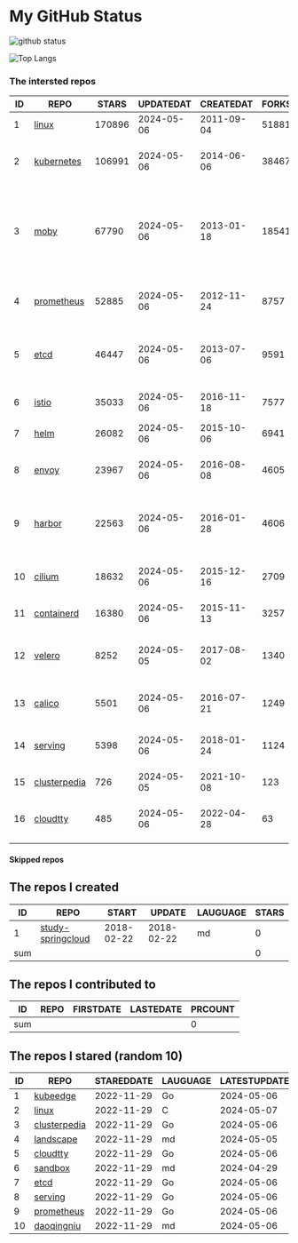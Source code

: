 # My GitHub Status

<img src="https://github-readme-stats-1.yihong0618.vercel.app/api?username=daoqingniu&show_icons=true&&&hide_title=true&count_private=true" alt="github status" />

![Top Langs](https://github-readme-stats-1.yihong0618.vercel.app/api/top-langs/?username=daoqingniu&layout=compact)

<!--START_SECTION:github_repos-->
### The intersted repos
| ID |                              REPO                               | STARS  | UPDATEDAT  | CREATEDAT  | FORKSCOUNT |                                                DESCRIPTIONS                                                |
|----|-----------------------------------------------------------------|--------|------------|------------|------------|------------------------------------------------------------------------------------------------------------|
|  1 | [linux](https://github.com/torvalds/linux)                      | 170896 | 2024-05-06 | 2011-09-04 |      51881 | Linux kernel source tree                                                                                   |
|  2 | [kubernetes](https://github.com/kubernetes/kubernetes)          | 106991 | 2024-05-06 | 2014-06-06 |      38467 | Production-Grade Container Scheduling and Management                                                       |
|  3 | [moby](https://github.com/moby/moby)                            |  67790 | 2024-05-06 | 2013-01-18 |      18541 | The Moby Project - a collaborative project for the container ecosystem to assemble container-based systems |
|  4 | [prometheus](https://github.com/prometheus/prometheus)          |  52885 | 2024-05-06 | 2012-11-24 |       8757 | The Prometheus monitoring system and time series database.                                                 |
|  5 | [etcd](https://github.com/etcd-io/etcd)                         |  46447 | 2024-05-06 | 2013-07-06 |       9591 | Distributed reliable key-value store for the most critical data of a distributed system                    |
|  6 | [istio](https://github.com/istio/istio)                         |  35033 | 2024-05-06 | 2016-11-18 |       7577 | Connect, secure, control, and observe services.                                                            |
|  7 | [helm](https://github.com/helm/helm)                            |  26082 | 2024-05-06 | 2015-10-06 |       6941 | The Kubernetes Package Manager                                                                             |
|  8 | [envoy](https://github.com/envoyproxy/envoy)                    |  23967 | 2024-05-06 | 2016-08-08 |       4605 | Cloud-native high-performance edge/middle/service proxy                                                    |
|  9 | [harbor](https://github.com/goharbor/harbor)                    |  22563 | 2024-05-06 | 2016-01-28 |       4606 | An open source trusted cloud native registry project that stores, signs, and scans content.                |
| 10 | [cilium](https://github.com/cilium/cilium)                      |  18632 | 2024-05-06 | 2015-12-16 |       2709 | eBPF-based Networking, Security, and Observability                                                         |
| 11 | [containerd](https://github.com/containerd/containerd)          |  16380 | 2024-05-06 | 2015-11-13 |       3257 | An open and reliable container runtime                                                                     |
| 12 | [velero](https://github.com/vmware-tanzu/velero)                |   8252 | 2024-05-05 | 2017-08-02 |       1340 | Backup and migrate Kubernetes applications and their persistent volumes                                    |
| 13 | [calico](https://github.com/projectcalico/calico)               |   5501 | 2024-05-06 | 2016-07-21 |       1249 | Cloud native networking and network security                                                               |
| 14 | [serving](https://github.com/knative/serving)                   |   5398 | 2024-05-06 | 2018-01-24 |       1124 | Kubernetes-based, scale-to-zero, request-driven compute                                                    |
| 15 | [clusterpedia](https://github.com/clusterpedia-io/clusterpedia) |    726 | 2024-05-05 | 2021-10-08 |        123 | The Encyclopedia of Kubernetes clusters                                                                    |
| 16 | [cloudtty](https://github.com/cloudtty/cloudtty)                |    485 | 2024-05-06 | 2022-04-28 |         63 | A Friendly Kubernetes CloudShell (Web Terminal) !                                                          |



#### Skipped repos
<!--END_SECTION:github_repos-->

<!--START_SECTION:my_github-->
## The repos I created
| ID  |                                 REPO                                 |   START    |   UPDATE   | LAUGUAGE | STARS |
|-----|----------------------------------------------------------------------|------------|------------|----------|-------|
|   1 | [study-springcloud](https://github.com/daoqingniu/study-springcloud) | 2018-02-22 | 2018-02-22 | md       |     0 |
| sum |                                                                      |            |            |          |     0 |

## The repos I contributed to
| ID  | REPO | FIRSTDATE | LASTEDATE | PRCOUNT |
|-----|------|-----------|-----------|---------|
| sum |      |           |           |       0 |

## The repos I stared (random 10)
| ID |                              REPO                               | STAREDDATE | LAUGUAGE | LATESTUPDATE |
|----|-----------------------------------------------------------------|------------|----------|--------------|
|  1 | [kubeedge](https://github.com/kubeedge/kubeedge)                | 2022-11-29 | Go       | 2024-05-06   |
|  2 | [linux](https://github.com/torvalds/linux)                      | 2022-11-29 | C        | 2024-05-07   |
|  3 | [clusterpedia](https://github.com/clusterpedia-io/clusterpedia) | 2022-11-29 | Go       | 2024-05-06   |
|  4 | [landscape](https://github.com/cncf/landscape)                  | 2022-11-29 | md       | 2024-05-05   |
|  5 | [cloudtty](https://github.com/cloudtty/cloudtty)                | 2022-11-29 | Go       | 2024-05-06   |
|  6 | [sandbox](https://github.com/cncf/sandbox)                      | 2022-11-29 | md       | 2024-04-29   |
|  7 | [etcd](https://github.com/etcd-io/etcd)                         | 2022-11-29 | Go       | 2024-05-06   |
|  8 | [serving](https://github.com/knative/serving)                   | 2022-11-29 | Go       | 2024-05-06   |
|  9 | [prometheus](https://github.com/prometheus/prometheus)          | 2022-11-29 | Go       | 2024-05-06   |
| 10 | [daoqingniu](https://github.com/daoqingniu/daoqingniu)          | 2022-11-29 | md       | 2024-05-06   |

<!--END_SECTION:my_github-->
